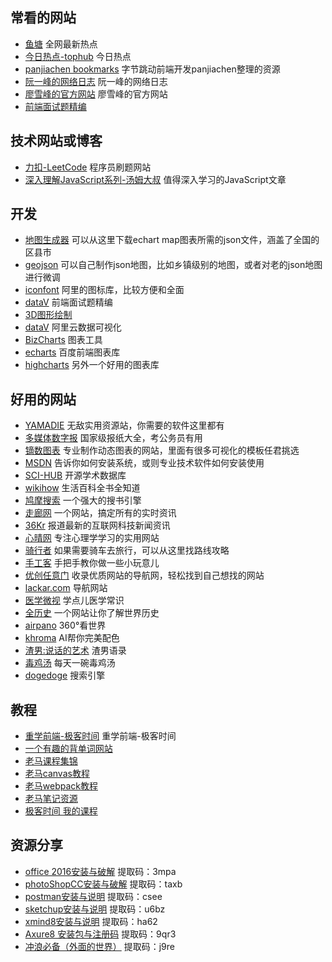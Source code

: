 
## 常看的网站
- [鱼塘](https://www.printf520.com/hot.html "鱼塘") 全网最新热点
- [今日热点-tophub](https://tophub.today/) 今日热点
- [panjiachen bookmarks](https://panjiachen.github.io/awesome-bookmarks/website/#%E5%B8%B8%E7%9C%8B%E7%9A%84%E7%BD%91%E7%AB%99 "panjiachen") 字节跳动前端开发panjiachen整理的资源
- [阮一峰的网络日志](http://www.ruanyifeng.com/blog/archives.html "阮一峰的网络日志") 阮一峰的网络日志
- [廖雪峰的官方网站](https://www.liaoxuefeng.com/wiki/1022910821149312 "廖雪峰的官方网站") 廖雪峰的官方网站
- [前端面试题精编](https://www.kancloud.cn/lemon-m/js-html-css/998101)

## 技术网站或博客
- [力扣-LeetCode](https://leetcode-cn.com/ "LeetCode") 程序员刷题网站
- [深入理解JavaScript系列-汤姆大叔](https://www.cnblogs.com/TomXu/archive/2011/12/15/2288411.html "深入理解JavaScript系列") 值得深入学习的JavaScript文章
## 开发
- [地图生成器](http://datav.aliyun.com/tools/atlas/#&lat=31.769817845138945&lng=104.29901249999999&zoom=3) 可以从这里下载echart map图表所需的json文件，涵盖了全国的区县市
- [geojson](http://geojson.io/#map=2/20.0/0.0) 可以自己制作json地图，比如乡镇级别的地图，或者对老的json地图进行微调
- [iconfont](https://www.iconfont.cn/) 阿里的图标库，比较方便和全面
- [dataV](https://www.kancloud.cn/lemon-m/js-html-css/998101) 前端面试题精编
- [3D图形绘制](https://segmentfault.com/q/1010000020242805?utm_source=tag-newesthttp://datav.jiaminghi.com/)
- [dataV](https://datav.aliyun.com/share/5a2335ee9571434e29acbe0eb19f2ea5) 阿里云数据可视化
- [BizCharts](https://bizcharts.net/product/bizcharts/category/7/page/36) 图表工具
- [echarts](https://echarts.apache.org/zh/index.html) 百度前端图表库
- [highcharts](https://www.highcharts.com.cn/) 另外一个好用的图表库
## 好用的网站
- [YAMADIE](https://yamadie.net/) 无敌实用资源站，你需要的软件这里都有
- [多媒体数字报](http://www.53bk.com/baokan/) 国家级报纸大全，考公务员有用
- [镝数图表](https://dycharts.com/appv2/#/pages/home/index) 专业制作动态图表的网站，里面有很多可视化的模板任君挑选
- [MSDN](https://msdn.itellyou.cn/) 告诉你如何安装系统，或则专业技术软件如何安装使用
- [SCI-HUB](https://sci-hub.se/) 开源学术数据库
- [wikihow](https://zh.wikihow.com/%E9%A6%96%E9%A1%B5) 生活百科全书全知道
- [鸠摩搜索](https://www.jiumodiary.com/) 一个强大的搜书引擎
- [走廊网](https://www.zoulang.com/) 一个网站，搞定所有的实时资讯
- [36Kr](https://36kr.com/) 报道最新的互联网科技新闻资讯
- [心晴网](http://www.ixinqing.com/) 专注心理学学习的实用网站
- [骑行者](http://www.cyclist.cn/) 如果需要骑车去旅行，可以从这里找路线攻略
- [手工客](http://www.shougongke.com/) 手把手教你做一些小玩意儿
- [优创任意门](http://www.lukesourcing.com/) 收录优质网站的导航网，轻松找到自己想找的网站
- [lackar.com](http://lackar.com/aa/) 导航网站
- [医学微视](https://www.mvyxws.com/) 学点儿医学常识
- [全历史](https://www.allhistory.com/) 一个网站让你了解世界历史
- [airpano](https://www.airpano.org.cn/) 360°看世界
- [khroma](http://khroma.co/generator/) AI帮你完美配色
- [渣男:说话的艺术](https://lovelive.tools/) 渣男语录
- [毒鸡汤](https://8zt.cc/index.html) 每天一碗毒鸡汤
- [dogedoge](https://www.dogedoge.com/) 搜索引擎




## 教程
- [重学前端-极客时间](https://time.geekbang.org/column/article/77804 "重学前端-极客时间") 重学前端-极客时间
- [一个有趣的背单词网站](https://fox.ftqq.com/#/)
- [老马课程集锦](https://qtxh.ke.qq.com/#tab=0&category=-1)
- [老马canvas教程](https://www.bilibili.com/video/BV1ss411V7s1?p=18&spm_id_from=pageDriver)
- [老马webpack教程](https://ke.qq.com/course/321174?quicklink=1)
- [老马笔记资源](https://malun666.github.io/aicoder_vip_doc/#/)
- [极客时间 我的课程](https://time.geekbang.org/dashboard/course)

## 资源分享
- [office 2016安装与破解](https://pan.baidu.com/s/16lNWkvPglt2WF7gGEmxxsw "资源分享") 提取码：3mpa
- [photoShopCC安装与破解](https://pan.baidu.com/s/10_04Rn14cC15rCvqI0paww "资源分享") 提取码：taxb
- [postman安装与说明](https://pan.baidu.com/s/15mXc9zqOhdaXgnXgUh_vfQ "资源分享") 提取码：csee
- [sketchup安装与说明](https://pan.baidu.com/s/1LiCeX5_EpxIFcfNTNhQK8A "资源分享") 提取码：u6bz
- [xmind8安装与说明](https://pan.baidu.com/s/16AIR4cYuESecqTP86yIVrg "资源分享") 提取码：ha62
- [Axure8 安装包与注册码](https://pan.baidu.com/s/12Fc15YTaoxsV29Yr9Tbr-w "资源分享") 提取码：9qr3
- [冲浪必备（外面的世界）](https://pan.baidu.com/s/1H5yWNT-ypSoxUmjBfRj4YQ "资源分享") 提取码：j9re